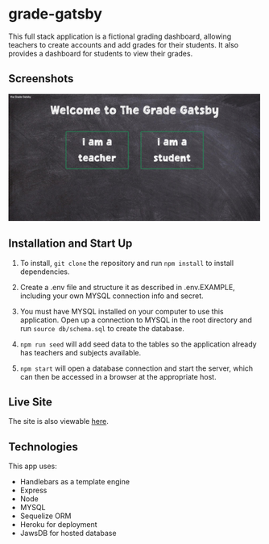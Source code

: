 # grade-gatsby

This full stack application is a fictional grading dashboard, allowing teachers to create accounts and add grades for their students.  It also provides a dashboard for students to view their grades.

## Screenshots

<img src= "./public/assets/images/site-screenshot.png" width="500px"/>

## Installation and Start Up

1. To install, `git clone` the repository and run `npm install` to install dependencies.

2. Create a .env file and structure it as described in .env.EXAMPLE, including your own MYSQL connection info and secret.

3. You must have MYSQL installed on your computer to use this application. Open up a connection to MYSQL in the root directory and run `source db/schema.sql` to create the database.

4. `npm run seed` will add seed data to the tables so the application already has teachers and subjects available.

5. `npm start` will open a database connection and start the server, which can then be accessed in a browser at the appropriate host.

## Live Site

The site is also viewable [here](https://grade-gatsby.herokuapp.com/).

## Technologies

This app uses:

- Handlebars as a template engine
- Express
- Node
- MYSQL
- Sequelize ORM
- Heroku for deployment
- JawsDB for hosted database
